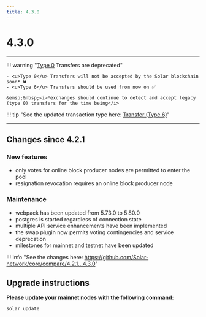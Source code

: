 ```yaml
---
title: 4.3.0
---
```


# 4.3.0

---

!!! warning "<u>Type 0</u> Transfers are deprecated"

    - <u>Type 0</u> Transfers will not be accepted by the Solar blockchain soon* ❌
    - <u>Type 6</u> Transfers should be used from now on ✅

    &emsp;&nbsp;<i>*exchanges should continue to detect and accept legacy (type 0) transfers for the time being</i>

!!! tip "See the updated transaction type here: [Transfer (Type 6)](/core/transactions/types/transfer)"

---

## Changes since 4.2.1

### New features

- only votes for online block producer nodes are permitted to enter the pool
- resignation revocation requires an online block producer node

### Maintenance

- webpack has been updated from 5.73.0 to 5.80.0
- postgres is started regardless of connection state
- multiple API service enhancements have been implemented
- the swap plugin now permits voting contingencies and service deprecation
- milestones for mainnet and testnet have been updated

!!! info "See the changes here: <a href="https://github.com/Solar-network/core/compare/4.2.1...4.3.0" target="_blank" rel="noopener noreferrer">https://github.com/Solar-network/core/compare/4.2.1...4.3.0</a>"

## Upgrade instructions

**Please update your mainnet nodes with the following command:**

```bash
solar update
```
